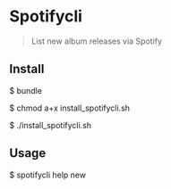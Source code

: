 # Spotifycli

> List new album releases via Spotify

## Install

$ bundle

$ chmod a+x install_spotifycli.sh

$ ./install_spotifycli.sh

## Usage

$ spotifycli help new

